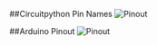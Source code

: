 ##Circuitpython Pin Names
![Pinout](/assets/pinout_map.jpg)

##Arduino Pinout
![Pinout](/assets/pinout_map.jpg)
